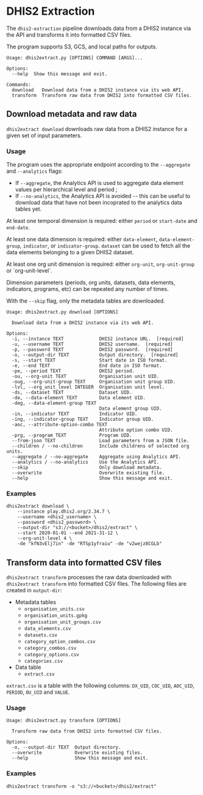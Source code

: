 # DHIS2 Extraction

The `dhis2-extraction` pipeline downloads data from a DHIS2 instance via the API and transforms it into formatted CSV files.

The program supports S3, GCS, and local paths for outputs.

```
Usage: dhis2extract.py [OPTIONS] COMMAND [ARGS]...

Options:
  --help  Show this message and exit.

Commands:
  download   Download data from a DHIS2 instance via its web API.
  transform  Transform raw data from DHIS2 into formatted CSV files.
```

## Download metadata and raw data

`dhis2extract download` downloads raw data from a DHIS2 instance for a given set of input parameters.

### Usage

The program uses the appropriate endpoint according to the `--aggregate` and `--analytics` flags:

* If `--aggregate`, the Analytics API is used to aggregate data element values per hierarchical level and period ;
* If `--no-analytics`, the Analytics API is avoided -- this can be useful to download data that have not been incoprated to the analytics data tables yet.

At least one temporal dimension is required: either `period` or `start-date` and `end-date`.

At least one data dimension is required: either `data-element`, `data-element-group`, `indicator`, or `indicator-group`. `dataset` can be used to fetch all the data elements belonging to a given DHIS2 dataset.

At least one org unit dimension is required: either `org-unit`, `org-unit-group` or ´org-unit-level`.

Dimension parameters (periods, org units, datasets, data elements, indicators, programs, etc) can be repeated any number of times.

With the `--skip` flag, only the metadata tables are downloaded.

```
Usage: dhis2extract.py download [OPTIONS]

  Download data from a DHIS2 instance via its web API.

Options:
  -i, --instance TEXT             DHIS2 instance URL.  [required]
  -u, --username TEXT             DHIS2 username.  [required]
  -p, --password TEXT             DHIS2 password.  [required]
  -o, --output-dir TEXT           Output directory.  [required]
  -s, --start TEXT                Start date in ISO format.
  -e, --end TEXT                  End date in ISO format.
  -pe, --period TEXT              DHIS2 period.
  -ou, --org-unit TEXT            Organisation unit UID.
  -oug, --org-unit-group TEXT     Organisation unit group UID.
  -lvl, --org_unit_level INTEGER  Organisation unit level.
  -ds, --dataset TEXT             Dataset UID.
  -de, --data-element TEXT        Data element UID.
  -deg, --data-element-group TEXT
                                  Data element group UID.
  -in, --indicator TEXT           Indicator UID.
  -ing, --indicator-group TEXT    Indicator group UID.
  -aoc, --attribute-option-combo TEXT
                                  Attribute option combo UID.
  -prg, --program TEXT            Program UID.
  --from-json TEXT                Load parameters from a JSON file.
  --children / --no-children      Include childrens of selected org units.
  --aggregate / --no-aggregate    Aggregate using Analytics API.
  --analytics / --no-analytics    Use the Analytics API.
  --skip                          Only download metadata.
  --overwrite                     Overwrite existing file.
  --help                          Show this message and exit.
```

### Examples

```
dhis2extract download \
    --instance play.dhis2.org/2.34.7 \
    --username <dhis2_username> \
    --password <dhis2_password> \
    --output-dir "s3://<bucket>/dhis2/extract" \
    --start 2020-01-01 --end 2021-31-12 \
    --org-unit-level 4 \
    -de "kfN3vElj7in" -de "RTSp1yfraiu" -de "v2wejz8CGLb"
```

## Transform data into formatted CSV files

`dhis2extract transform` processes the raw data downloaded with `dhis2extract transform` into formatted CSV files. The following files are created in `output-dir`:

* Metadata tables
    * `organisation_units.csv`
    * `organisation_units.gpkg`
    * `organisation_unit_groups.csv`
    * `data_elements.csv`
    * `datasets.csv`
    * `category_option_combos.csv`
    * `category_combos.csv`
    * `category_options.csv`
    * `categories.csv`
* Data table
    * `extract.csv`

`extract.csv` is a table with the following columns: `DX_UID`, `COC_UID`, `AOC_UID`, `PERIOD`, `OU_UID` and `VALUE`.

### Usage

```
Usage: dhis2extract.py transform [OPTIONS]

  Transform raw data from DHIS2 into formatted CSV files.

Options:
  -o, --output-dir TEXT  Output directory.
  --overwrite            Overwrite existing files.
  --help                 Show this message and exit.
```

### Examples

```
dhis2extract transform -o "s3://<bucket>/dhis2/extract"
```
